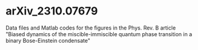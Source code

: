 # arXiv_2310.07679
Data files and Matlab codes for the figures in the Phys. Rev. B article "Biased dynamics of the miscible-immiscible quantum phase transition in a binary Bose-Einstein condensate"
